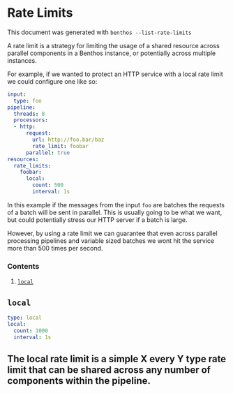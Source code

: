Rate Limits
===========

This document was generated with `benthos --list-rate-limits`

A rate limit is a strategy for limiting the usage of a shared resource across
parallel components in a Benthos instance, or potentially across multiple
instances.

For example, if we wanted to protect an HTTP service with a local rate limit
we could configure one like so:

``` yaml
input:
  type: foo
pipeline:
  threads: 8
  processors:
  - http:
      request:
        url: http://foo.bar/baz
        rate_limit: foobar
      parallel: true
resources:
  rate_limits:
    foobar:
      local:
        count: 500
        interval: 1s
```

In this example if the messages from the input `foo` are batches the
requests of a batch will be sent in parallel. This is usually going to be what
we want, but could potentially stress our HTTP server if a batch is large.

However, by using a rate limit we can guarantee that even across parallel
processing pipelines and variable sized batches we wont hit the service more
than 500 times per second.

### Contents

1. [`local`](#local)

## `local`

``` yaml
type: local
local:
  count: 1000
  interval: 1s
```

The local rate limit is a simple X every Y type rate limit that can be shared
across any number of components within the pipeline.
---

